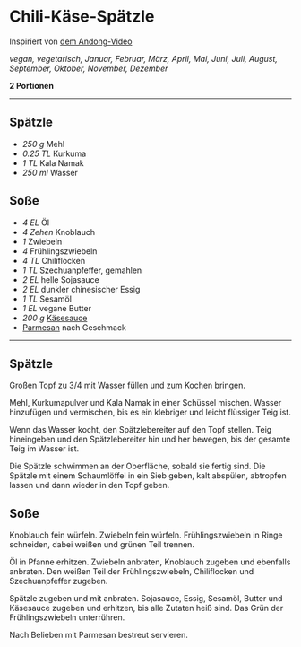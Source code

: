# Chili-Käse-Spätzle

Inspiriert von [dem Andong-Video](https://youtu.be/B1w7iNOkcsA)

*vegan, vegetarisch, Januar, Februar, März, April, Mai, Juni, Juli, August, September, Oktober, November, Dezember*

**2 Portionen**

---

## Spätzle

- *250 g* Mehl
- *0.25 TL* Kurkuma
- *1 TL* Kala Namak
- *250 ml* Wasser

## Soße

- *4 EL* Öl
- *4 Zehen* Knoblauch
- *1* Zwiebeln
- *4* Frühlingszwiebeln
- *4 TL* Chiliflocken
- *1 TL* Szechuanpfeffer, gemahlen
- *2 EL* helle Sojasauce
- *2 EL* dunkler chinesischer Essig
- *1 TL* Sesamöl
- *1 EL* vegane Butter
- *200 g* [Käsesauce](davids_kaesesauce.md)
- [Parmesan](parmesan.md) nach Geschmack

---

## Spätzle 

Großen Topf zu 3/4 mit Wasser füllen und zum Kochen bringen.

Mehl, Kurkumapulver und Kala Namak in einer Schüssel mischen. Wasser hinzufügen und vermischen, bis es ein klebriger und leicht flüssiger Teig ist.

Wenn das Wasser kocht, den Spätzlebereiter auf den Topf stellen. Teig hineingeben und  den Spätzlebereiter hin und her bewegen, bis der gesamte Teig im Wasser ist.

Die Spätzle schwimmen an der Oberfläche, sobald sie fertig sind.
Die Spätzle mit einem Schaumlöffel in ein Sieb geben, kalt abspülen, abtropfen lassen und dann wieder in den Topf geben.
## Soße

Knoblauch fein würfeln. Zwiebeln fein würfeln. Frühlingszwiebeln in Ringe schneiden, dabei weißen und grünen Teil trennen. 

Öl in Pfanne erhitzen. Zwiebeln anbraten, Knoblauch zugeben und ebenfalls anbraten. Den weißen Teil der Frühlingszwiebeln, Chiliflocken und Szechuanpfeffer zugeben. 

Spätzle zugeben und mit anbraten. Sojasauce, Essig, Sesamöl, Butter und Käsesauce zugeben und erhitzen, bis alle Zutaten heiß sind. Das Grün der Frühlingszwiebeln unterrühren.

Nach Belieben mit Parmesan bestreut servieren.
